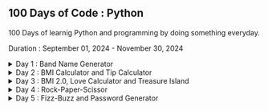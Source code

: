 ## 100 Days of Code : Python
100 Days of learnig Python and programming by doing something everyday.

Duration : September 01, 2024 - November 30, 2024
<details>
    <summary>Day 1 : Band Name Generator</summary>
    It's a basic band name generator by taking user inputs like Name and place of birth.  
</details>
<details>
    <summary>Day 2 : BMI Calculator and Tip Calculator</summary>
    First program is BMI calculator from your Weight and Height and Second program is Tip calculator.  
</details>
<details>
    <summary>Day 3 : BMI 2.0, Love Calculator and Treasure Island</summary>
    First program is BMI calculator from your Weight and Height which also states your health status. Second program is love calculator, via means of counting TRUE LOVE in name. Third is Treasure Island where your choices decided your fate.
</details>
<details>
    <summary>Day 4 : Rock-Paper-Scissor</summary>
    Friends are not with you or another COVID, try this rock-paper-scissor when you are alone to test your luck.
</details>
<details>
    <summary>Day 5 : Fizz-Buzz and Password Generator</summary>
    Fun game of Fizz-Buzz and a password generator to help you chose strong password for your accounts.
</details>